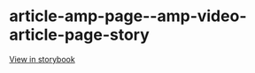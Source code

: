 # article-amp-page--amp-video-article-page-story

[View in storybook](https://raw.githack.com/Independent-Digital-News-and-Media-Ltd/indy-pwamp-sb/PR-2272-sb/index.html?path=/story/article-amp-page--amp-video-article-page-story)
